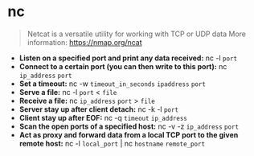 # nc
> Netcat is a versatile utility for working with TCP or UDP data
> More information: <https://nmap.org/ncat>
- **Listen on a specified port and print any data received:**
nc -l `port`
- **Connect to a certain port (you can then write to this port):**
nc `ip_address` `port`
- **Set a timeout:**
nc -w `timeout_in_seconds` `ipaddress` `port`
- **Serve a file:**
nc -l `port` < `file`
- **Receive a file:**
nc `ip_address` `port` > `file`
- **Server stay up after client detach:**
nc -k -l `port`
- **Client stay up after EOF:**
nc -q `timeout` `ip_address`
- **Scan the open ports of a specified host:**
nc -v -z `ip_address` `port`
- **Act as proxy and forward data from a local TCP port to the given remote host:**
nc -l `local_port` | nc `hostname` `remote_port`
